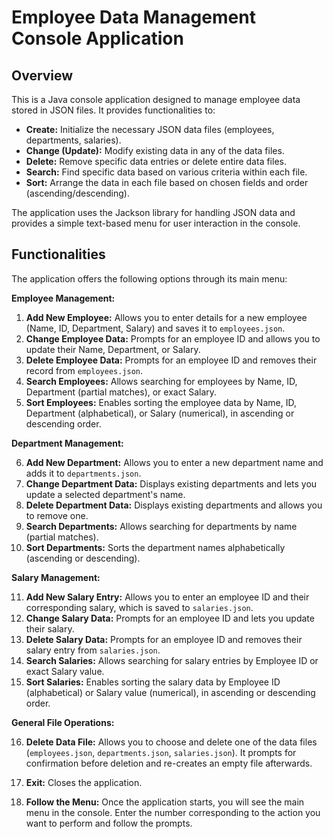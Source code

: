# Employee Data Management Console Application

## Overview

This is a Java console application designed to manage employee data stored in JSON files. It provides functionalities to:

* **Create:** Initialize the necessary JSON data files (employees, departments, salaries).
* **Change (Update):** Modify existing data in any of the data files.
* **Delete:** Remove specific data entries or delete entire data files.
* **Search:** Find specific data based on various criteria within each file.
* **Sort:** Arrange the data in each file based on chosen fields and order (ascending/descending).

The application uses the Jackson library for handling JSON data and provides a simple text-based menu for user interaction in the console.

## Functionalities

The application offers the following options through its main menu:

**Employee Management:**

1.  **Add New Employee:** Allows you to enter details for a new employee (Name, ID, Department, Salary) and saves it to `employees.json`.
2.  **Change Employee Data:** Prompts for an employee ID and allows you to update their Name, Department, or Salary.
3.  **Delete Employee Data:** Prompts for an employee ID and removes their record from `employees.json`.
4.  **Search Employees:** Allows searching for employees by Name, ID, Department (partial matches), or exact Salary.
5.  **Sort Employees:** Enables sorting the employee data by Name, ID, Department (alphabetical), or Salary (numerical), in ascending or descending order.

**Department Management:**

6.  **Add New Department:** Allows you to enter a new department name and adds it to `departments.json`.
7.  **Change Department Data:** Displays existing departments and lets you update a selected department's name.
8.  **Delete Department Data:** Displays existing departments and allows you to remove one.
9.  **Search Departments:** Allows searching for departments by name (partial matches).
10. **Sort Departments:** Sorts the department names alphabetically (ascending or descending).

**Salary Management:**

11. **Add New Salary Entry:** Allows you to enter an employee ID and their corresponding salary, which is saved to `salaries.json`.
12. **Change Salary Data:** Prompts for an employee ID and lets you update their salary.
13. **Delete Salary Data:** Prompts for an employee ID and removes their salary entry from `salaries.json`.
14. **Search Salaries:** Allows searching for salary entries by Employee ID or exact Salary value.
15. **Sort Salaries:** Enables sorting the salary data by Employee ID (alphabetical) or Salary value (numerical), in ascending or descending order.

**General File Operations:**

16. **Delete Data File:** Allows you to choose and delete one of the data files (`employees.json`, `departments.json`, `salaries.json`). It prompts for confirmation before deletion and re-creates an empty file afterwards.
17. **Exit:** Closes the application.

4.  **Follow the Menu:** Once the application starts, you will see the main menu in the console. Enter the number corresponding to the action you want to perform and follow the prompts.